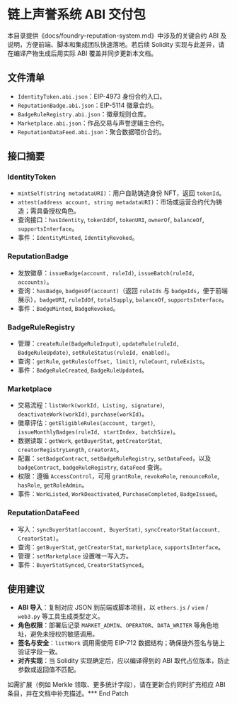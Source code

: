# 链上声誉系统 ABI 交付包

本目录提供《docs/foundry-reputation-system.md》中涉及的关键合约 ABI 及说明，方便前端、脚本和集成团队快速落地。若后续 Solidity 实现与此差异，请在编译产物生成后用实际 ABI 覆盖并同步更新本文档。

## 文件清单
- `IdentityToken.abi.json`：EIP-4973 身份合约入口。
- `ReputationBadge.abi.json`：EIP-5114 徽章合约。
- `BadgeRuleRegistry.abi.json`：徽章规则仓库。
- `Marketplace.abi.json`：作品交易与声誉逻辑主合约。
- `ReputationDataFeed.abi.json`：聚合数据喂价合约。

## 接口摘要

### IdentityToken
- `mintSelf(string metadataURI)`：用户自助铸造身份 NFT，返回 `tokenId`。
- `attest(address account, string metadataURI)`：市场或运营合约代为铸造；需具备授权角色。
- 查询接口：`hasIdentity`, `tokenIdOf`, `tokenURI`, `ownerOf`, `balanceOf`, `supportsInterface`。
- 事件：`IdentityMinted`, `IdentityRevoked`。

### ReputationBadge
- 发放徽章：`issueBadge(account, ruleId)`, `issueBatch(ruleId, accounts)`。
- 查询：`hasBadge`, `badgesOf(account)`（返回 `ruleIds` 与 `badgeIds`，便于前端展示），`badgeURI`, `ruleIdOf`, `totalSupply`, `balanceOf`, `supportsInterface`。
- 事件：`BadgeMinted`, `BadgeRevoked`。

### BadgeRuleRegistry
- 管理：`createRule(BadgeRuleInput)`, `updateRule(ruleId, BadgeRuleUpdate)`, `setRuleStatus(ruleId, enabled)`。
- 查询：`getRule`, `getRules(offset, limit)`, `ruleCount`, `ruleExists`。
- 事件：`BadgeRuleCreated`, `BadgeRuleUpdated`。

### Marketplace
- 交易流程：`listWork(workId, Listing, signature)`, `deactivateWork(workId)`, `purchase(workId)`。
- 徽章评估：`getEligibleRules(account, target)`, `issueMonthlyBadges(ruleId, startIndex, batchSize)`。
- 数据读取：`getWork`, `getBuyerStat`, `getCreatorStat`, `creatorRegistryLength`, `creatorAt`。
- 配置：`setBadgeContract`, `setBadgeRuleRegistry`, `setDataFeed`，以及 `badgeContract`, `badgeRuleRegistry`, `dataFeed` 查询。
- 权限：遵循 `AccessControl`，可用 `grantRole`, `revokeRole`, `renounceRole`, `hasRole`, `getRoleAdmin`。
- 事件：`WorkListed`, `WorkDeactivated`, `PurchaseCompleted`, `BadgeIssued`。

### ReputationDataFeed
- 写入：`syncBuyerStat(account, BuyerStat)`, `syncCreatorStat(account, CreatorStat)`。
- 查询：`getBuyerStat`, `getCreatorStat`, `marketplace`, `supportsInterface`。
- 管理：`setMarketplace` 设置唯一写入方。
- 事件：`BuyerStatSynced`, `CreatorStatSynced`。

## 使用建议
- **ABI 导入**：复制对应 JSON 到前端或脚本项目，以 `ethers.js` / `viem` / `web3.py` 等工具生成类型定义。
- **角色权限**：部署后记录 `MARKET_ADMIN`、`OPERATOR`、`DATA_WRITER` 等角色地址，避免未授权的敏感调用。
- **签名与安全**：`listWork` 调用需使用 EIP-712 数据结构；确保链外签名与链上验证字段一致。
- **对齐实现**：当 Solidity 实现确定后，应以编译得到的 ABI 取代占位版本，防止参数或返回值不匹配。

如需扩展（例如 Merkle 领取、更多统计字段），请在更新合约同时扩充相应 ABI 条目，并在文档中补充描述。*** End Patch
